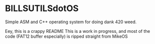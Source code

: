 # BILLSUTILSdotOS
Simple ASM and C++ operating system for doing dank 420 weed.

Eey, this is a crappy README
This is a work in progress, and most of the code (FAT12 buffer especially) is ripped straight from MikeOS
